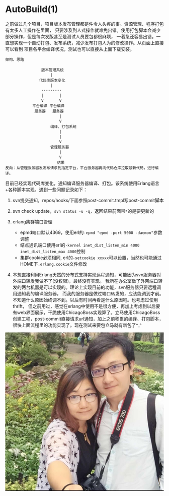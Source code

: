 AutoBuild(1)
============

之前做过几个项目，项目版本发布管理都是件令人头疼的事。资源管理、程序打包有太多人工操作在里面，
只要涉及到人式操作就难免出错。使用打包脚本会减少部分操作，但是每次发版甚至是测试人员要包都很麻烦，
一着急还容易出错。一直想实现一个自动打包、发布系统，减少发布打包人为的修改操作。从页面上直接可以看到
项目各平台编译状况，测试也可以直接从上面下载安装。

    架构、思路

                    版本管理系统
                        |
                   代码库版本变化
                        |
                    ---------
                    |       |
                    V       V
                平台编译 平台编译
                 服务器   服务器
                            |
                            V
                        编译、打包系统
                            |
                            |
                            V
                        管理服务器
                            |
                            V
                           结果
    反向：从管理服务器发发布请求到指定平台，平台服务器再向代码仓库拉取最新代码，进行编译。

目前已经实现代码库变化，通知编译服务器编译、打包。该系统使用Erlang语言+各种脚本实现。遇到一些问题记录如下：

1. svn提交通知，repos/hooks/下面参照post-commit.tmpl写post-commit脚本

2. svn check update，`svn status -u -q`，返回结果前面带`*`的是要更新的

3. erlang集群端口管理  
    * epmd端口默认4369，使用erl的`-epmd "epmd -port 5000 -daemon"`参数调整
    * 结点通讯端口使用erl的`-kernel inet_dist_listen_min 4000 inet_dist_listen_max 4000`控制
    * 集群cookie必须相同, erl的`-setcookie xxxxx`可以设置，当然也可能通过HOME下`.erlang.cookie`文件修改

4. 本想直接利用Erlang天然的分布式支持实现远程通知，可能因为svn服务器对外端口转发我做不了(没权限)，最终没有实现。
我所在办公室做了外网端口转发的两台机器是可以实现的。理论上实现目前的功能，svn服务器只要远程调用通知我的编译服务器，
而我的服务器是做过端口转发的，应该能调到才前。不知道什么原因始终调不到。以后有时间再看是什么原因吧。也考虑过使用thrift，
但之前用过，感觉在erlang中使用不是很方便，再加上考虑到以后要有web界面展示，干脆使用ChicagoBoss实现算了。立马使用ChicagoBoss
创建工程，post-commit直接请求url通知，加上之前积累的编译、打包脚本，很快上面流程里的功能实现了。现在测试来要包立马就有新包了^_^

![亲](imgs/20160108.jpg)

